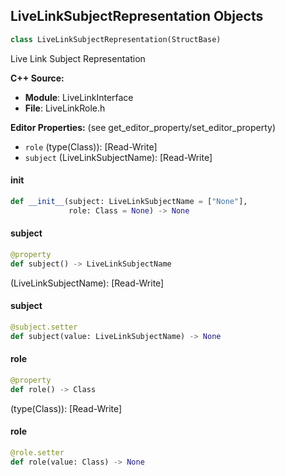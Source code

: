 ## LiveLinkSubjectRepresentation Objects

```python
class LiveLinkSubjectRepresentation(StructBase)
```

Live Link Subject Representation

**C++ Source:**

- **Module**: LiveLinkInterface
- **File**: LiveLinkRole.h

**Editor Properties:** (see get_editor_property/set_editor_property)

- ``role`` (type(Class)):  [Read-Write]
- ``subject`` (LiveLinkSubjectName):  [Read-Write]

<a id="unreal.LiveLinkSubjectRepresentation.__init__"></a>

#### __init__

```python
def __init__(subject: LiveLinkSubjectName = ["None"],
             role: Class = None) -> None
```

<a id="unreal.LiveLinkSubjectRepresentation.subject"></a>

#### subject

```python
@property
def subject() -> LiveLinkSubjectName
```

(LiveLinkSubjectName):  [Read-Write]

<a id="unreal.LiveLinkSubjectRepresentation.subject"></a>

#### subject

```python
@subject.setter
def subject(value: LiveLinkSubjectName) -> None
```

<a id="unreal.LiveLinkSubjectRepresentation.role"></a>

#### role

```python
@property
def role() -> Class
```

(type(Class)):  [Read-Write]

<a id="unreal.LiveLinkSubjectRepresentation.role"></a>

#### role

```python
@role.setter
def role(value: Class) -> None
```

<a id="unreal.LiveLinkTransformBlueprintData"></a>